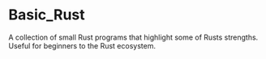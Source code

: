 # Basic_Rust
A collection of small Rust programs that highlight some of Rusts strengths. 
Useful for beginners to the Rust ecosystem.

